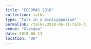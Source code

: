 ```yaml
---
title: "ECCOMAS 2018"
collection: talks
type: "Talk in a minisymposium"
permalink: /talks/2018-06-11-talk-1
venue: "Glasgow"
date: 2018-06-11
location: "UK"
---
```



